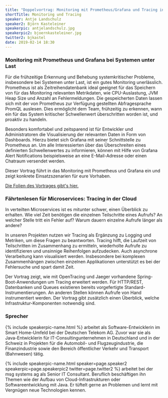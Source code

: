 ```yaml
---
title: "Doppelvortrag: Monitoring mit Prometheus/Grafana und Tracing in der Cloud"
shortTitle: Monitoring und Tracing
speaker: Antje Landschulz
speaker2: Björn Kasteleiner
speakerpic: antjelandschulz.jpg
speakerpic2: bjoernkasteleiner.jpg
twitter2: bjkastel
date: 2019-02-14 18:30
---
```


### Monitoring mit Prometheus und Grafana bei Systemen unter Last

Für die frühzeitige Erkennung und Behebung systemkritischer Probleme, insbesondere bei Systemen unter Last, ist ein gutes Monitoring unerlässlich. Prometheus ist als Zeitreihendatenbank ideal geeignet für das Speichern von für das Monitoring relevanten Metrikdaten, wie CPU-Auslastung, JVM Heap Size und Anzahl an Fehlermeldungen. Die gespeicherten Daten lassen sich mit der von Prometheus zur Verfügung gestellten Abfragesprache PromQL auslesen. Dies ermöglicht dem Team, frühzeitig zu erkennen, wann ein für das System kritischer Schwellenwert überschritten worden ist, und proaktiv zu handeln.

Besonders komfortabel und zeitsparend ist für Entwickler und Administratoren die Visualisierung der relevanten Daten in Form von Dashboards. Hierzu bietet sich Grafana mit seiner Schnittstelle zu Prometheus an. Um alle Interessierten über das Überschreiten eines definierten Schwellenwertes zu informieren, können mit Hilfe von Grafana Alert Notifications beispielsweise an eine E-Mail-Adresse oder einen Chatraum versendet werden.

Dieser Vortrag führt in das Monitoring mit Prometheus und Grafana ein und zeigt konkrete Einsatzszenarien für eure Vorhaben.

[Die Folien des Vortrages gibt's hier.](/files/Monitoring_Prometheus_Grafana.pdf)

### Fährtenlesen für Microservices: Tracing in der Cloud

In verteilten Microservices ist es mitunter schwer, einen Überblick zu erhalten. Wie viel Zeit benötigen die einzelnen Teilschritte eines Aufrufs? An welcher Stelle tritt ein Fehler auf? Warum dauern einzelne Aufrufe länger als andere?

In unseren Projekten nutzen wir Tracing als Ergänzung zu Logging und Metriken, um diese Fragen zu beantworten. Tracing hilft, die Laufzeit von Teilschritten im Zusammenhang zu ermitteln, wiederholte Aufrufe zu identifizieren und unsinnige Reihenfolgen aufzudecken. Auch asynchrone Verarbeitung kann visualisiert werden. Insbesondere bei komplexen Zusammenhängen zwischen einzelnen Applikationen unterstützt es bei der Fehlersuche und spart damit Zeit.

Der Vortrag zeigt, wie mit OpenTracing und Jaeger vorhandene Spring-Boot-Anwendungen um Tracing erweitert werden. Für HTTP/REST, Datenbanken und Queues existieren bereits vorgefertigte Standard-Instrumentierungen. An anderen Stellen können Aufrufe von Hand instrumentiert werden. Der Vortrag gibt zusätzlich einen Überblick, welche Infrastruktur-Komponenten notwendig sind.
	
### Sprecher

{% include speakerpic-name.html %} arbeitet als Software-Entwicklerin im Smart Home-Umfeld bei der Deutschen Telekom AG. Zuvor war sie als Java-Entwicklerin für IT-Consultingunternehmen in Deutschland und in der Schweiz in Projekten für die Automobil- und Flugzeugindustrie, die Finanzindustrie sowie den Bereich öffentlicher Verkehr und Transport (Bahnwesen) tätig.
 
{% include speakerpic-name.html speaker=page.speaker2 speakerpic=page.speakerpic2 twitter=page.twitter2 %} arbeitet bei der msg systems ag als Senior IT Consultant. Beruflich beschäftigen ihn Themen wie der Aufbau von Cloud-Infrastrukturen oder Softwareentwicklung mit Java. Er tüftelt gerne an Problemen und lernt mit Vergnügen neue Technologien kennen.
